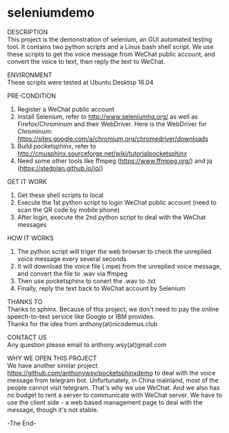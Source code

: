 # seleniumdemo
  
DESCRIPTION  
This project is the demonstration of selenium, an GUI automated testing tool.
It contains two python scripts and a Linux bash shell script.
We use these scripts to get the voice message from WeChat public account,
and convert the voice to text, then reply the text to WeChat.
  
ENVIRONMENT  
These scripts were tested at Ubuntu Desktop 16.04  
  
PRE-CONDITION  
1. Register a WeChat public account  
2. Install Selenium, refer to http://www.seleniumhq.org/  as well as Firefox/Chrominum and their WebDriver. Here is the WebDriver for Chrominum: https://sites.google.com/a/chromium.org/chromedriver/downloads  
3. Build pocketsphinx, refer to http://cmusphinx.sourceforge.net/wiki/tutorialpocketsphinx  
4. Need some other tools like ffmpeg (https://www.ffmpeg.org/) and jq (https://stedolan.github.io/jq/)  
  
GET IT WORK  
1. Get these shell scripts to local  
2. Execute the 1st python script to login WeChat public account (need to scan the QR code by mobile phone)  
3. After login, execute the 2nd python script to deal with the WeChat messages  
  
HOW IT WORKS  
1. The python script will triger the web browser to check the unreplied voice message every several seconds  
2. It will download the voice file (.mpe) from the unreplied voice message, and convert the file to .wav via ffmpeg  
3. Then use pocketsphinx to conert the .wav to .txt  
4. Finally, reply the text back to WeChat account by Selenium  
  
THANKS TO  
Thanks to sphinx. Because of this project, we don't need to pay the online speech-to-text service like Google or IBM provides.  
Thanks for the idea from anthony(at)nicodemus.club  
  
CONTACT US  
Any question please email to anthony.wsy(at)gmail.com  
  
WHY WE OPEN THIS PROJECT  
We have another similar project https://github.com/anthonywsy/pocketsphinxdemo to deal with the voice message from telegram bot.
Unfortunately, in China mainland, most of the people cannot visit telegram. That's why we use WeChat. 
And we also has no budget to rent a server to communicate with WeChat server. 
We have to use the client side -  a web based management page to deal with the message, though it's not stable.  
  
-The End-    
